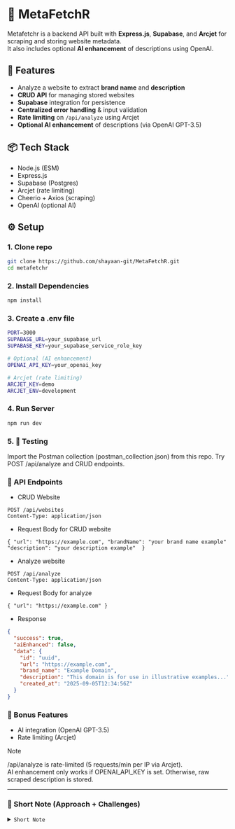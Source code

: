 # 🔎 MetaFetchR

Metafetchr is a backend API built with **Express.js**, **Supabase**, and **Arcjet** for scraping and storing website metadata.  
It also includes optional **AI enhancement** of descriptions using OpenAI.

## 🚀 Features
- Analyze a website to extract **brand name** and **description**
- **CRUD API** for managing stored websites
- **Supabase** integration for persistence
- **Centralized error handling** & input validation
- **Rate limiting** on `/api/analyze` using Arcjet
- **Optional AI enhancement** of descriptions (via OpenAI GPT-3.5)

## 📦 Tech Stack
- Node.js (ESM)
- Express.js
- Supabase (Postgres)
- Arcjet (rate limiting)
- Cheerio + Axios (scraping)
- OpenAI (optional AI)

## ⚙️ Setup

### 1. Clone repo

```bash
git clone https://github.com/shayaan-git/MetaFetchR.git
cd metafetchr
```

### 2. Install Dependencies

```bash
npm install
```

### 3. Create a .env file

```bash
PORT=3000
SUPABASE_URL=your_supabase_url
SUPABASE_KEY=your_supabase_service_role_key

# Optional (AI enhancement)
OPENAI_API_KEY=your_openai_key

# Arcjet (rate limiting)
ARCJET_KEY=demo
ARCJET_ENV=development
```

### 4. Run Server

```bash
npm run dev
```

### 5. 🧪 Testing
Import the Postman collection (postman_collection.json) from this repo.
Try POST /api/analyze and CRUD endpoints.

### 📡 API Endpoints

- CRUD Website  

`POST /api/websites`  
`Content-Type: application/json`

- Request Body for CRUD website  

`{
  "url": "https://example.com",
  "brandName": "your brand name example" 
  "description": "your description example" 
}`

- Analyze website  

`POST /api/analyze`  
`Content-Type: application/json`

- Request Body for analyze  

`{ "url": "https://example.com" }`

- Response

```json
{
  "success": true,
  "aiEnhanced": false,
  "data": {
    "id": "uuid",
    "url": "https://example.com",
    "brand_name": "Example Domain",
    "description": "This domain is for use in illustrative examples...",
    "created_at": "2025-09-05T12:34:56Z"
  }
}
```
</details>

### 📌 Bonus Features
- AI integration (OpenAI GPT-3.5)
- Rate limiting (Arcjet)

> [!NOTE]  
> /api/analyze is rate-limited (5 requests/min per IP via Arcjet).  
> AI enhancement only works if OPENAI_API_KEY is set. Otherwise, raw scraped description is stored.

---
### 📄 Short Note (Approach + Challenges)
<details>
  <summary><code>Short Note</code></summary>
  
```markdown
## 📄 Short Note

### Approach
I started by scaffolding an Express.js project with modern ES modules.  
Supabase was used as the database for storing website metadata.  
I created RESTful CRUD endpoints and an `/api/analyze` endpoint that scrapes a site’s title and description using Axios + Cheerio.  

Error handling and input validation were centralized in middleware.  
To prevent abuse, I integrated Arcjet for rate limiting (5 requests/minute on `/api/analyze`).  
As a bonus, I added optional AI enhancement of descriptions using OpenAI GPT-3.5.  

### Challenges
- Scraping: Many sites block bots or serve minimal metadata. I handled this by falling back to `<title>` and `meta[name=description]`.  
- AI: Initially I tried Puter’s free GPT-5 Nano but it was blocked server-side. I reverted to OpenAI with a safe fallback to scraped text.  
- Rate limiting: Arcjet required proper IP detection and `ARCJET_ENV=development` in dev mode to avoid warnings.  
- UUID handling: Supabase enforces UUID format, so I had to validate IDs to prevent runtime errors.  

Overall, the project demonstrates clean backend architecture, error resilience, and optional feature integration.
```
</details>
